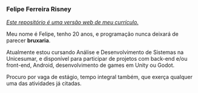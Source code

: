 ### Felipe Ferreira Risney

[_Este repositório é uma versão web de meu currículo._](https://frisney.github.io/FRisney/)

Meu nome é Felipe, tenho 20 anos, e programação nunca deixará de parecer **bruxaria**.

Atualmente estou cursando Análise e Desenvolvimento de Sistemas na Unicesumar,
e disponível para participar de projetos com back-end e/ou front-end,
Android, desenvolvimento de games em Unity ou Godot.

Procuro por vaga de estágio, tempo integral também,
que exerça qualquer uma das atividades já citadas.
